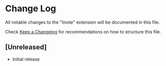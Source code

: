 # Change Log

All notable changes to the "linote" extension will be documented in this file.

Check [Keep a Changelog](http://keepachangelog.com/) for recommendations on how to structure this file.

## [Unreleased]

- Initial release
